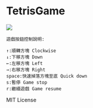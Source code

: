 # TetrisGame
![](https://github.com/RayTW/TetrisGame/blob/master/245394101_o.jpg)

```code
遊戲按鈕控制說明:

↑:順轉方塊 Clockwise
↓:下移方塊 Down
←:左移方塊 Left
→:右移方塊 Right
space:快速掉落方塊至底 Quick down
s:暫停 Game stop
r:繼續遊戲 Game resume
```

MIT License
